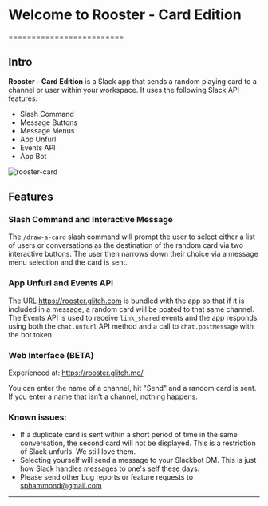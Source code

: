 # Welcome to Rooster - Card Edition 
=========================

## Intro

**Rooster - Card Edition** is a Slack app that sends a random playing card to a channel or user within your workspace. It uses the following Slack API features:

* Slash Command
* Message Buttons
* Message Menus
* App Unfurl
* Events API
* App Bot

![rooster-card](https://cdn.glitch.com/24ad2fcd-c01f-4f8b-8d35-194d000e2cb4%2Frooster-card-demo.gif?1513646182022)


## Features

### Slash Command and Interactive Message

The `/draw-a-card` slash command will prompt the user to select either a list of users or conversations as the destination of the random card via two interactive buttons. The user then narrows down their choice via a message menu  selection and the card is sent. 

### App Unfurl and Events API

The URL https://rooster.glitch.com is bundled with the app so that if it is included in a message, a random card will be posted to that same channel. The Events API is used to receive `link_shared` events and the app responds using both the `chat.unfurl` API method and a call to `chat.postMessage` with the bot token.  


### Web Interface (BETA)

Experienced at: https://rooster.glitch.me/

You can enter the name of a channel, hit "Send" and a random card is sent. If you enter a name that isn't a channel, nothing happens. 


### Known issues:

* If a duplicate card is sent within a short period of time in the same conversation, the second card will not be displayed. This is a restriction of Slack unfurls. We still love them.
* Selecting yourself will send a message to your Slackbot DM. This is just how Slack handles messages to one's self these days.
* Please send other bug reports or feature requests to sphammond@gmail.com

-------------------


